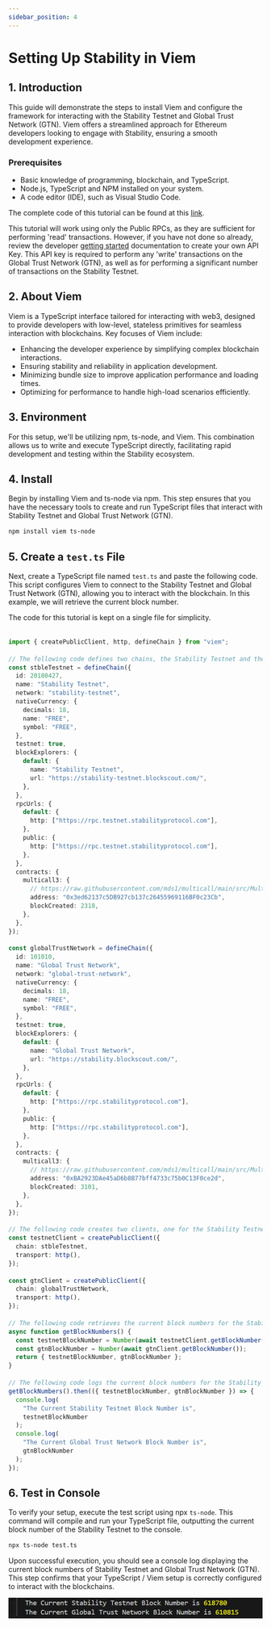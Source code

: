 ```yaml
---
sidebar_position: 4
---
```


# Setting Up Stability in Viem

## 1. Introduction

This guide will demonstrate the steps to install Viem and configure the framework for interacting with the Stability Testnet and Global Trust Network (GTN). Viem offers a streamlined approach for Ethereum developers looking to engage with Stability, ensuring a smooth development experience.

### Prerequisites

- Basic knowledge of programming, blockchain, and TypeScript.
- Node.js, TypeScript and NPM installed on your system.
- A code editor (IDE), such as Visual Studio Code.

The complete code of this tutorial can be found at this [link](https://github.com/stabilityprotocol/tutorials/tree/main/setup-viem-environment).

This tutorial will work using only the Public RPCs, as they are sufficient for performing 'read' transactions. However, if you have not done so already, review the developer [getting started](../../getting_started.md) documentation to create your own API Key. This API key is required to perform any 'write' transactions on the Global Trust Network (GTN), as well as for performing a significant number of transactions on the Stability Testnet.

## 2. About Viem

Viem is a TypeScript interface tailored for interacting with web3, designed to provide developers with low-level, stateless primitives for seamless interaction with blockchains. Key focuses of Viem include:

- Enhancing the developer experience by simplifying complex blockchain interactions.
- Ensuring stability and reliability in application development.
- Minimizing bundle size to improve application performance and loading times.
- Optimizing for performance to handle high-load scenarios efficiently.

## 3. Environment

For this setup, we'll be utilizing npm, ts-node, and Viem. This combination allows us to write and execute TypeScript directly, facilitating rapid development and testing within the Stability ecosystem.

## 4. Install

Begin by installing Viem and ts-node via npm. This step ensures that you have the necessary tools to create and run TypeScript files that interact with Stability Testnet and Global Trust Network (GTN).

```bash
npm install viem ts-node
```

## 5. Create a `test.ts` File

Next, create a TypeScript file named `test.ts` and paste the following code. This script configures Viem to connect to the Stability Testnet and Global Trust Network (GTN), allowing you to interact with the blockchain. In this example, we will retrieve the current block number. 

The code for this tutorial is kept on a single file for simplicity.

```typescript

import { createPublicClient, http, defineChain } from "viem";

// The following code defines two chains, the Stability Testnet and the Global Trust Network.
const stbleTestnet = defineChain({
  id: 20180427,
  name: "Stability Testnet",
  network: "stability-testnet",
  nativeCurrency: {
    decimals: 18,
    name: "FREE",
    symbol: "FREE",
  },
  testnet: true,
  blockExplorers: {
    default: {
      name: "Stability Testnet",
      url: "https://stability-testnet.blockscout.com/",
    },
  },
  rpcUrls: {
    default: {
      http: ["https://rpc.testnet.stabilityprotocol.com"],
    },
    public: {
      http: ["https://rpc.testnet.stabilityprotocol.com"],
    },
  },
  contracts: {
    multicall3: {
      // https://raw.githubusercontent.com/mds1/multicall/main/src/Multicall3.sol
      address: "0x3ed62137c5DB927cb137c26455969116BF0c23Cb",
      blockCreated: 2318,
    },
  },
});

const globalTrustNetwork = defineChain({
  id: 101010,
  name: "Global Trust Network",
  network: "global-trust-network",
  nativeCurrency: {
    decimals: 18,
    name: "FREE",
    symbol: "FREE",
  },
  testnet: true,
  blockExplorers: {
    default: {
      name: "Global Trust Network",
      url: "https://stability.blockscout.com/",
    },
  },
  rpcUrls: {
    default: {
      http: ["https://rpc.stabilityprotocol.com"],
    },
    public: {
      http: ["https://rpc.stabilityprotocol.com"],
    },
  },
  contracts: {
    multicall3: {
      // https://raw.githubusercontent.com/mds1/multicall/main/src/Multicall3.sol
      address: "0xBA2923DAe45aD6b8B77bff4733c75b0C13F0ce2d",
      blockCreated: 3101,
    },
  },
});

// The following code creates two clients, one for the Stability Testnet and one for the Global Trust Network.
const testnetClient = createPublicClient({
  chain: stbleTestnet,
  transport: http(),
});

const gtnClient = createPublicClient({
  chain: globalTrustNetwork,
  transport: http(),
});

// The following code retrieves the current block numbers for the Stability Testnet and the Global Trust Network.
async function getBlockNumbers() {
  const testnetBlockNumber = Number(await testnetClient.getBlockNumber());
  const gtnBlockNumber = Number(await gtnClient.getBlockNumber());
  return { testnetBlockNumber, gtnBlockNumber };
}

// The following code logs the current block numbers for the Stability Testnet and the Global Trust Network in console.
getBlockNumbers().then(({ testnetBlockNumber, gtnBlockNumber }) => {
  console.log(
    "The Current Stability Testnet Block Number is",
    testnetBlockNumber
  );
  console.log(
    "The Current Global Trust Network Block Number is",
    gtnBlockNumber
  );
});

```

## 6. Test in Console

To verify your setup, execute the test script using npx `ts-node`. This command will compile and run your TypeScript file, outputting the current block number of the Stability Testnet to the console.

```bash
npx ts-node test.ts
```

Upon successful execution, you should see a console log displaying the current block numbers of Stability Testnet and Global Trust Network (GTN). This step confirms that your TypeScript / Viem setup is correctly configured to interact with the blockchains.

![Console Return of Block Number](../../../../static/img/viemblocknumbers.png)

